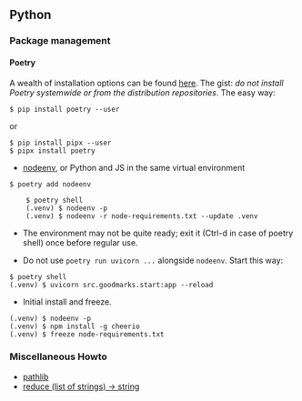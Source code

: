 ## Python
### Package management
#### Poetry
A wealth of installation options can be found
[here](https://pypi.org/project/poetry/). The gist:
*do not install Poetry systemwide or from the distribution repositories*.
The easy way:
```
$ pip install poetry --user
```
or
```
$ pip install pipx --user
$ pipx install poetry
```
- [nodeenv](https://pypi.org/project/nodeenv/), or Python and JS in the same virtual environment
```
$ poetry add nodeenv

    $ poetry shell
    (.venv) $ nodeenv -p
    (.venv) $ nodeenv -r node-requirements.txt --update .venv

```
- The environment may not be quite ready; exit it (Ctrl-d in case of
  poetry shell) once before regular use.

- Do not use ``poetry run uvicorn ...`` alongside ``nodeenv``.
  Start this way:
```
$ poetry shell
(.venv) $ uvicorn src.goodmarks.start:app --reload
```
- Initial install and freeze.
```
(.venv) $ nodeenv -p
(.venv) $ npm install -g cheerio
(.venv) $ freeze node-requirements.txt
```
### Miscellaneous Howto
- [pathlib](http://pbpython.com/pathlib-intro.html)
- [reduce (list of strings) -> string
](https://stackoverflow.com/questions/27436748/python-reduce-list-of-strings-string)

